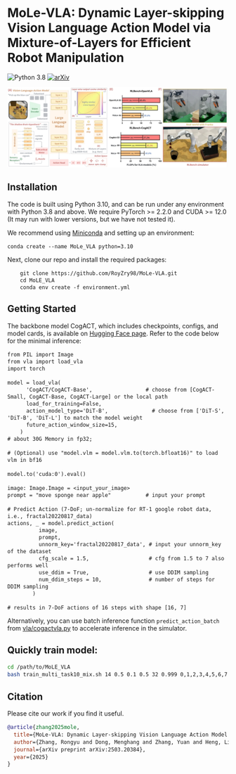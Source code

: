 # MoLe-VLA: Dynamic Layer-skipping Vision Language Action Model via Mixture-of-Layers for Efficient Robot Manipulation
![Python 3.8](https://img.shields.io/badge/Python-3.8-blue)
[![arXiv](https://img.shields.io/badge/arXiv-Paper-<COLOR>.svg)](https://arxiv.org/pdf/2503.20384)
 

<img src="mole.png"/>


## Installation
The code is built using Python 3.10, and can be run under any environment with Python 3.8 and above. We require PyTorch >= 2.2.0 and CUDA >= 12.0 (It may run with lower versions, but we have not tested it).

We recommend using [Miniconda](https://docs.conda.io/en/latest/miniconda.html) and setting up an environment:

    conda create --name MoLe_VLA python=3.10

Next, clone our repo and install the required packages:
```
    git clone https://github.com/RoyZry98/MoLe-VLA.git
    cd MoLE_VLA
    conda env create -f environment.yml
```

## Getting Started
The backbone model CogACT, which includes checkpoints, configs, and model cards, is available on [Hugging Face page](https://huggingface.co/CogACT). Refer to the code below for the minimal inference:

    from PIL import Image
    from vla import load_vla
    import torch

    model = load_vla(
          'CogACT/CogACT-Base',                 # choose from [CogACT-Small, CogACT-Base, CogACT-Large] or the local path
          load_for_training=False, 
          action_model_type='DiT-B',              # choose from ['DiT-S', 'DiT-B', 'DiT-L'] to match the model weight
          future_action_window_size=15,
        )                                 
    # about 30G Memory in fp32; 
    
    # (Optional) use "model.vlm = model.vlm.to(torch.bfloat16)" to load vlm in bf16
    
    model.to('cuda:0').eval()

    image: Image.Image = <input_your_image>     
    prompt = "move sponge near apple"           # input your prompt
    
    # Predict Action (7-DoF; un-normalize for RT-1 google robot data, i.e., fractal20220817_data)
    actions, _ = model.predict_action(
              image,
              prompt,
              unnorm_key='fractal20220817_data', # input your unnorm_key of the dataset
              cfg_scale = 1.5,                   # cfg from 1.5 to 7 also performs well
              use_ddim = True,                   # use DDIM sampling
              num_ddim_steps = 10,               # number of steps for DDIM sampling
            )

    # results in 7-DoF actions of 16 steps with shape [16, 7]

Alternatively, you can use batch inference function ``predict_action_batch`` from [vla/cogactvla.py](./vla/cogactvla.py) to accelerate inference in the simulator.


## Quickly train model:
```bash
cd /path/to/MoLE_VLA
bash train_multi_task10_mix.sh 14 0.5 0.1 0.5 32 0.999 0,1,2,3,4,5,6,7
```

## Citation
Please cite our work if you find it useful.
```bibtex
@article{zhang2025mole,
  title={MoLe-VLA: Dynamic Layer-skipping Vision Language Action Model via Mixture-of-Layers for Efficient Robot Manipulation},
  author={Zhang, Rongyu and Dong, Menghang and Zhang, Yuan and Heng, Liang and Chi, Xiaowei and Dai, Gaole and Du, Li and Wang, Dan and Du, Yuan and Zhang, Shanghang},
  journal={arXiv preprint arXiv:2503.20384},
  year={2025}
}
```
